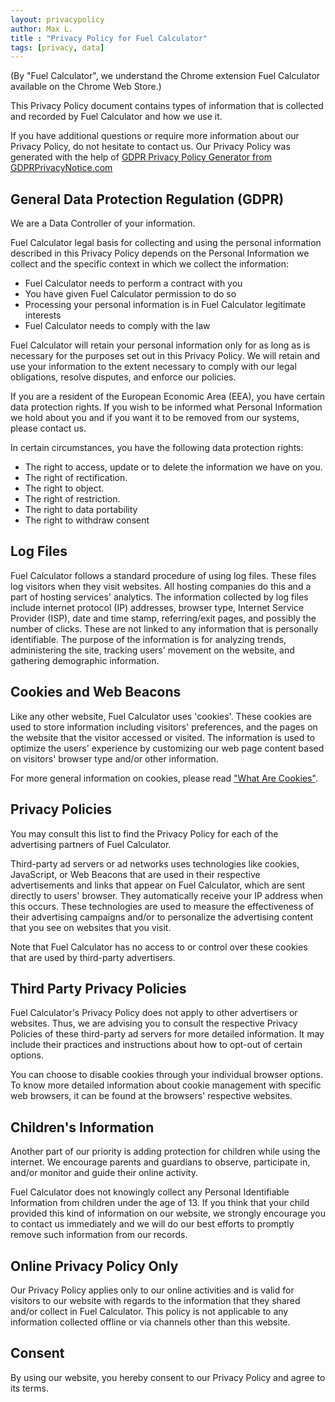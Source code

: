 ```yaml
---
layout: privacypolicy
author: Max L.
title : "Privacy Policy for Fuel Calculator"
tags: [privacy, data]
---
```



(By "Fuel Calculator", we understand the Chrome extension Fuel Calculator available on the Chrome Web Store.)

<p>This Privacy Policy document contains types of information that is collected and recorded by Fuel Calculator and how we use it.</p>

<p>If you have additional questions or require more information about our Privacy Policy, do not hesitate to contact us. Our Privacy Policy was generated with the help of <a href="https://www.gdprprivacynotice.com/">GDPR Privacy Policy Generator from GDPRPrivacyNotice.com</a></p>

<h2>General Data Protection Regulation (GDPR)</h2>
<p>We are a Data Controller of your information.</p>

<p>Fuel Calculator legal basis for collecting and using the personal information described in this Privacy Policy depends on the Personal Information we collect and the specific context in which we collect the information:</p>
<ul>
    <li>Fuel Calculator needs to perform a contract with you</li>
    <li>You have given Fuel Calculator permission to do so</li>
    <li>Processing your personal information is in Fuel Calculator legitimate interests</li>
    <li>Fuel Calculator needs to comply with the law</li>
</ul>
  
<p>Fuel Calculator will retain your personal information only for as long as is necessary for the purposes set out in this Privacy Policy. We will retain and use your information to the extent necessary to comply with our legal obligations, resolve disputes, and enforce our policies.</p>

<p>If you are a resident of the European Economic Area (EEA), you have certain data protection rights. If you wish to be informed what Personal Information we hold about you and if you want it to be removed from our systems, please contact us.</p>
<p>In certain circumstances, you have the following data protection rights:</p>
<ul>
    <li>The right to access, update or to delete the information we have on you.</li>
    <li>The right of rectification.</li> 
    <li>The right to object.</li>
    <li>The right of restriction.</li>
    <li>The right to data portability</li>
    <li>The right to withdraw consent</li>
</ul>

<h2>Log Files</h2>

<p>Fuel Calculator follows a standard procedure of using log files. These files log visitors when they visit websites. All hosting companies do this and a part of hosting services' analytics. The information collected by log files include internet protocol (IP) addresses, browser type, Internet Service Provider (ISP), date and time stamp, referring/exit pages, and possibly the number of clicks. These are not linked to any information that is personally identifiable. The purpose of the information is for analyzing trends, administering the site, tracking users' movement on the website, and gathering demographic information.</p>

<h2>Cookies and Web Beacons</h2>

<p>Like any other website, Fuel Calculator uses 'cookies'. These cookies are used to store information including visitors' preferences, and the pages on the website that the visitor accessed or visited. The information is used to optimize the users' experience by customizing our web page content based on visitors' browser type and/or other information.</p>

<p>For more general information on cookies, please read <a href="https://www.cookieconsent.com/what-are-cookies/">"What Are Cookies"</a>.</p>



<h2>Privacy Policies</h2>

<P>You may consult this list to find the Privacy Policy for each of the advertising partners of Fuel Calculator.</p>

<p>Third-party ad servers or ad networks uses technologies like cookies, JavaScript, or Web Beacons that are used in their respective advertisements and links that appear on Fuel Calculator, which are sent directly to users' browser. They automatically receive your IP address when this occurs. These technologies are used to measure the effectiveness of their advertising campaigns and/or to personalize the advertising content that you see on websites that you visit.</p>

<p>Note that Fuel Calculator has no access to or control over these cookies that are used by third-party advertisers.</p>

<h2>Third Party Privacy Policies</h2>

<p>Fuel Calculator's Privacy Policy does not apply to other advertisers or websites. Thus, we are advising you to consult the respective Privacy Policies of these third-party ad servers for more detailed information. It may include their practices and instructions about how to opt-out of certain options. </p>

<p>You can choose to disable cookies through your individual browser options. To know more detailed information about cookie management with specific web browsers, it can be found at the browsers' respective websites.</p>

<h2>Children's Information</h2>

<p>Another part of our priority is adding protection for children while using the internet. We encourage parents and guardians to observe, participate in, and/or monitor and guide their online activity.</p>

<p>Fuel Calculator does not knowingly collect any Personal Identifiable Information from children under the age of 13. If you think that your child provided this kind of information on our website, we strongly encourage you to contact us immediately and we will do our best efforts to promptly remove such information from our records.</p>

<h2>Online Privacy Policy Only</h2>

<p>Our Privacy Policy applies only to our online activities and is valid for visitors to our website with regards to the information that they shared and/or collect in Fuel Calculator. This policy is not applicable to any information collected offline or via channels other than this website.</p>

<h2>Consent</h2>

<p>By using our website, you hereby consent to our Privacy Policy and agree to its terms.</p>
